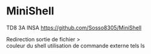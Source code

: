 # MiniShell
TD8 3A INSA
https://github.com/Sosso8305/MiniShell


Redirection  sortie de fichier  >  
couleur du shell
utilisation de commande externe tels ls 
